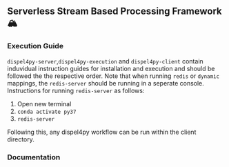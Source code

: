 ## Serverless Stream Based Processing Framework 🏔️

### Execution Guide 

`dispel4py-server`,`dispel4py-execution` and `dispel4py-client` contain induvidual instruction guides for installation and execution and should be followed the the respective order. Note that when running `redis` or `dynamic` mappings, the `redis-server` should be running in a seperate console. Instructions for running `redis-server` as follows:

1. Open new terminal 
2. `conda activate py37`
3. `redis-server`

Following this, any dispel4py workflow can be run within the client directory. 


### Documentation 
